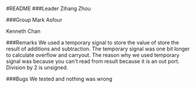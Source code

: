 #README
###Leader
Zihang Zhou

###Group
Mark Asfour

Kenneth Chan

###Remarks
We used a temporary signal to store the value of store the result of additions and subtraction. 
The temporary signal was one bit longer to calculate overflow and carryout.
The reason why we used temporary signal was because you can't read from result because it is an out port.
Division by 2 is unsigned.

###Bugs
We tested and nothing was wrong
